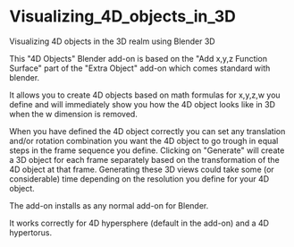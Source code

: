 # Visualizing_4D_objects_in_3D
Visualizing 4D objects in the 3D realm using Blender 3D

This "4D Objects" Blender add-on is based on the "Add x,y,z Function Surface" part of the "Extra Object" add-on which comes standard with blender.

It allows you to create 4D objects based on math formulas for x,y,z,w you define and will immediately show you how the 4D object looks like in 3D when the w dimension is removed.

When you have defined the 4D object correctly you can set any translation and/or rotation combination you want the 4D object to go trough in equal steps in the frame sequence you define. Clicking on "Generate" will create a 3D object for each frame separately based on the transformation of the 4D object at that frame. Generating these 3D views could take some (or considerable) time depending on the resolution you define for your 4D object.  

The add-on installs as any normal add-on for Blender.

It works correctly for 4D hypersphere (default in the add-on) and a 4D hypertorus.
